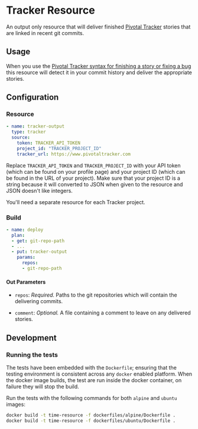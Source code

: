 # Tracker Resource

An output only resource that will deliver finished [Pivotal Tracker][tracker] stories that are linked in recent git commits.

[tracker]: https://www.pivotaltracker.com

## Usage

When you use the [Pivotal Tracker syntax for finishing a story or fixing a bug](https://www.pivotaltracker.com/help/articles/githubs_service_hook_for_tracker/#formatting-your-commits) this resource will detect it in your commit history and deliver the appropriate stories.

## Configuration

### Resource

``` yaml
- name: tracker-output
  type: tracker
  source:
    token: TRACKER_API_TOKEN
    project_id: "TRACKER_PROJECT_ID"
    tracker_url: https://www.pivotaltracker.com
```

Replace `TRACKER_API_TOKEN` and `TRACKER_PROJECT_ID` with your API token (which can be found on your profile page) and your project ID (which can be found in the URL of your project). Make sure that your project ID is a string because it will converted to JSON when given to the resource and JSON doesn't like integers.

You'll need a separate resource for each Tracker project.

### Build

``` yaml
- name: deploy
  plan:
  - get: git-repo-path
  - ...
  - put: tracker-output
    params:
      repos:
      - git-repo-path
```

#### Out Parameters

* `repos`: *Required.* Paths to the git repositories which will contain the delivering commits.

* `comment`: *Optional.* A file containing a comment to leave on any delivered stories.

## Development

### Running the tests

The tests have been embedded with the `Dockerfile`; ensuring that the testing
environment is consistent across any `docker` enabled platform. When the docker
image builds, the test are run inside the docker container, on failure they
will stop the build.

Run the tests with the following commands for both `alpine` and `ubuntu` images:

```sh
docker build -t time-resource -f dockerfiles/alpine/Dockerfile .
docker build -t time-resource -f dockerfiles/ubuntu/Dockerfile .
```
